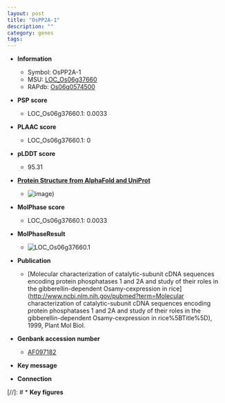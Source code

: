 ```yaml
---
layout: post
title: "OsPP2A-1"
description: ""
category: genes
tags: 
---
```


* **Information**  
    + Symbol: OsPP2A-1  
    + MSU: [LOC_Os06g37660](http://rice.plantbiology.msu.edu/cgi-bin/ORF_infopage.cgi?orf=LOC_Os06g37660)  
    + RAPdb: [Os06g0574500](http://rapdb.dna.affrc.go.jp/viewer/gbrowse_details/irgsp1?name=Os06g0574500)  

* **PSP score**  
    + LOC_Os06g37660.1: 0.0033 

* **PLAAC score**  
    + LOC_Os06g37660.1: 0 

* **pLDDT score**
    + 95.31

* **[Protein Structure from AlphaFold and UniProt](https://www.uniprot.org/uniprotkb/Q0DBD3/entry#structure)**
    + ![image](https://ricepsp.github.io/images/Q0/AF-Q0DBD3-F1.png))

* **MolPhase score**
    + LOC_Os06g37660.1: 0.0033

* **MolPhaseResult**
    + ![LOC_Os06g37660.1](https://ricepsp.github.io/pictures/LOC_Os06g/LOC_Os06g37660.1.png)

* **Publication**  
    + [Molecular characterization of catalytic-subunit cDNA sequences encoding protein phosphatases 1 and 2A and study of their roles in the gibberellin-dependent Osamy-cexpression in rice](http://www.ncbi.nlm.nih.gov/pubmed?term=Molecular characterization of catalytic-subunit cDNA sequences encoding protein phosphatases 1 and 2A and study of their roles in the gibberellin-dependent Osamy-cexpression in rice%5BTitle%5D), 1999, Plant Mol Biol.

* **Genbank accession number**  
    + [AF097182](http://www.ncbi.nlm.nih.gov/nuccore/AF097182)

* **Key message**  

* **Connection**  

[//]: # * **Key figures**  


